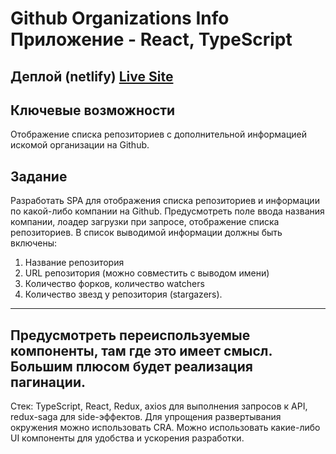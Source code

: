 # Github Organizations Info Приложение - React, TypeScript

## Деплой (netlify) [Live Site](https://github-organizations-info.netlify.app)

## Ключевые возможности
Отображение списка репозиториев с дополнительной информацией искомой организации на Github.
  
## Задание
Разработать SPA для отображения списка репозиториев и информации по какой-либо компании на 
Github. Предусмотреть поле ввода названия компании, лоадер загрузки при запросе, отображение 
списка репозиториев.
В список выводимой информации должны быть включены:
1. Название репозитория
2. URL репозитория (можно совместить с выводом имени)
3. Количество форков, количество watchers
4. Количество звезд у репозитория (stargazers).
---
Предусмотреть переиспользуемые компоненты, там где это имеет смысл.
Большим плюсом будет реализация пагинации.
---
Стек: TypeScript, React,  Redux, axios для выполнения запросов к API, redux-saga для 
side-эффектов.  Для упрощения развертывания окружения можно использовать CRA. Можно 
использовать какие-либо UI компоненты для удобства и ускорения разработки.


